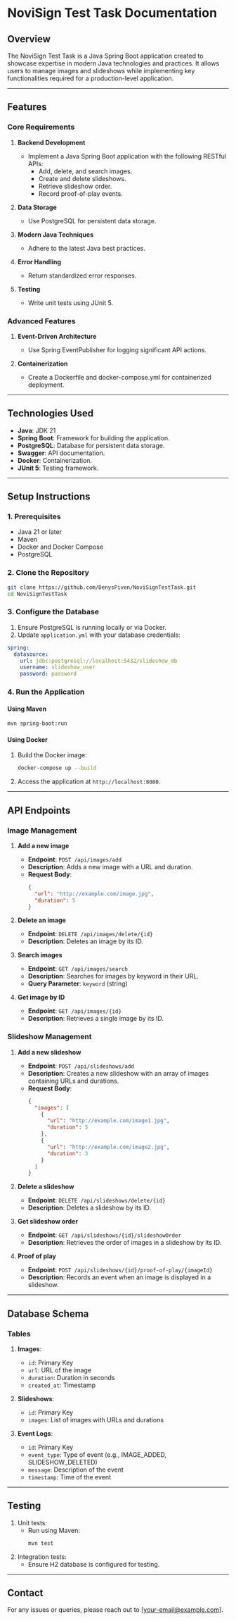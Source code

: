 # NoviSign Test Task Documentation

## **Overview**
The NoviSign Test Task is a Java Spring Boot application created to showcase expertise in modern Java technologies and practices. It allows users to manage images and slideshows while implementing key functionalities required for a production-level application.

---

## **Features**

### **Core Requirements**
1. **Backend Development**
    - Implement a Java Spring Boot application with the following RESTful APIs:
        - Add, delete, and search images.
        - Create and delete slideshows.
        - Retrieve slideshow order.
        - Record proof-of-play events.

2. **Data Storage**
    - Use PostgreSQL for persistent data storage.

3. **Modern Java Techniques**
    - Adhere to the latest Java best practices.

4. **Error Handling**
    - Return standardized error responses.

5. **Testing**
    - Write unit tests using JUnit 5.

### **Advanced Features**
1. **Event-Driven Architecture**
    - Use Spring EventPublisher for logging significant API actions.

2. **Containerization**
    - Create a Dockerfile and docker-compose.yml for containerized deployment.

---

## **Technologies Used**
- **Java**: JDK 21
- **Spring Boot**: Framework for building the application.
- **PostgreSQL**: Database for persistent data storage.
- **Swagger**: API documentation.
- **Docker**: Containerization.
- **JUnit 5**: Testing framework.

---

## **Setup Instructions**

### **1. Prerequisites**
- Java 21 or later
- Maven
- Docker and Docker Compose
- PostgreSQL

### **2. Clone the Repository**
```bash
git clone https://github.com/DenysPiven/NoviSignTestTask.git
cd NoviSignTestTask
```

### **3. Configure the Database**
1. Ensure PostgreSQL is running locally or via Docker.
2. Update `application.yml` with your database credentials:

```yaml
spring:
  datasource:
    url: jdbc:postgresql://localhost:5432/slideshow_db
    username: slideshow_user
    password: password
```

### **4. Run the Application**
#### **Using Maven**
```bash
mvn spring-boot:run
```

#### **Using Docker**
1. Build the Docker image:
   ```bash
   docker-compose up --build
   ```
2. Access the application at `http://localhost:8080`.

---

## **API Endpoints**

### **Image Management**
1. **Add a new image**
    - **Endpoint**: `POST /api/images/add`
    - **Description**: Adds a new image with a URL and duration.
    - **Request Body**:
      ```json
      {
        "url": "http://example.com/image.jpg",
        "duration": 5
      }
      ```

2. **Delete an image**
    - **Endpoint**: `DELETE /api/images/delete/{id}`
    - **Description**: Deletes an image by its ID.

3. **Search images**
    - **Endpoint**: `GET /api/images/search`
    - **Description**: Searches for images by keyword in their URL.
    - **Query Parameter**: `keyword` (string)

4. **Get image by ID**
    - **Endpoint**: `GET /api/images/{id}`
    - **Description**: Retrieves a single image by its ID.

### **Slideshow Management**
1. **Add a new slideshow**
    - **Endpoint**: `POST /api/slideshows/add`
    - **Description**: Creates a new slideshow with an array of images containing URLs and durations.
    - **Request Body**:
      ```json
      {
        "images": [
          {
            "url": "http://example.com/image1.jpg",
            "duration": 5
          },
          {
            "url": "http://example.com/image2.jpg",
            "duration": 3
          }
        ]
      }
      ```

2. **Delete a slideshow**
    - **Endpoint**: `DELETE /api/slideshows/delete/{id}`
    - **Description**: Deletes a slideshow by its ID.

3. **Get slideshow order**
    - **Endpoint**: `GET /api/slideshows/{id}/slideshowOrder`
    - **Description**: Retrieves the order of images in a slideshow by its ID.

4. **Proof of play**
    - **Endpoint**: `POST /api/slideshows/{id}/proof-of-play/{imageId}`
    - **Description**: Records an event when an image is displayed in a slideshow.

---

## **Database Schema**

### **Tables**
1. **Images**:
    - `id`: Primary Key
    - `url`: URL of the image
    - `duration`: Duration in seconds
    - `created_at`: Timestamp

2. **Slideshows**:
    - `id`: Primary Key
    - `images`: List of images with URLs and durations

3. **Event Logs**:
    - `id`: Primary Key
    - `event_type`: Type of event (e.g., IMAGE_ADDED, SLIDESHOW_DELETED)
    - `message`: Description of the event
    - `timestamp`: Time of the event

---

## **Testing**
1. Unit tests:
    - Run using Maven:
      ```bash
      mvn test
      ```
2. Integration tests:
    - Ensure H2 database is configured for testing.

---

## **Contact**
For any issues or queries, please reach out to [your-email@example.com].


